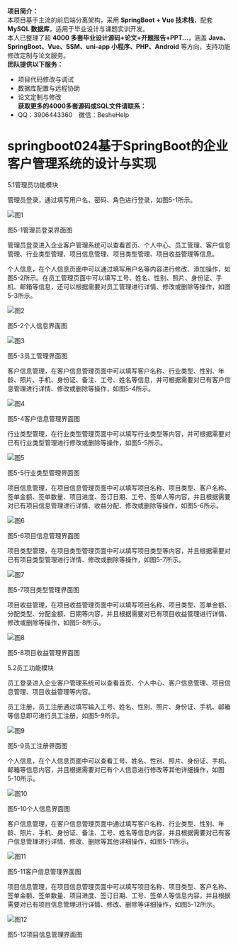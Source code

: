 **项目简介：**  
本项目基于主流的前后端分离架构，采用 **SpringBoot + Vue 技术栈**，配套 **MySQL 数据库**，适用于毕业设计与课题实训开发。  
本人已整理了超 **4000 多套毕业设计源码+论文+开题报告+PPT...**，涵盖 **Java、SpringBoot、Vue、SSM、uni-app 小程序、PHP、Android** 等方向，支持功能修改定制与论文服务。  
**团队提供以下服务：**  
- 项目代码修改与调试  
- 数据库配置与远程协助  
- 论文定制与修改  
**获取更多的4000多套源码或SQL文件请联系：**  
- QQ：3906443360 微信：BesheHelp


# springboot024基于SpringBoot的企业客户管理系统的设计与实现





5.1管理员功能模块

管理员登录，通过填写用户名、密码、角色进行登录，如图5-1所示。

![图1](images/image_0.png)

图5-1管理员登录界面图

管理员登录进入企业客户管理系统可以查看首页、个人中心、员工管理、客户信息管理、行业类型管理、项目信息管理、项目类型管理、项目收益管理等信息。

个人信息，在个人信息页面中可以通过填写用户名等内容进行修改、添加操作，如图5-2所示。在员工管理页面中可以填写工号、姓名、性别、照片、身份证、手机、邮箱等信息，还可以根据需要对员工管理进行详情、修改或删除等操作，如图5-3所示。

![图2](images/image_1.png)

图5-2个人信息界面图

![图3](images/image_2.png)

图5-3员工管理界面图

客户信息管理，在客户信息管理页面中可以填写客户名称、行业类型、性别、年龄、照片、手机、身份证、备注、工号、姓名等信息，并可根据需要对已有客户信息管理进行详情、修改或删除等操作，如图5-4所示。

![图4](images/image_3.png)

图5-4客户信息管理界面图

行业类型管理，在行业类型管理页面中可以填写行业类型等内容，并可根据需要对已有行业类型管理进行修改或删除等操作，如图5-5所示。

![图5](images/image_4.png)

图5-5行业类型管理界面图

项目信息管理，在项目信息管理页面中可以填写项目名称、项目类型、客户名称、签单金额、签单数量、项目进度、签订日期、工号、签单人等内容，并且根据需要对已有项目信息管理进行详情、收益分配、修改或删除等操作，如图5-6所示。

![图6](images/image_5.png)

图5-6项目信息管理界面图

项目类型管理，在项目类型管理页面中可以填写项目类型等内容，并且根据需要对已有项目类型管理进行详情、修改或删除等操作，如图5-7所示。

![图7](images/image_6.png)

图5-7项目类型管理界面图

项目收益管理，在项目收益管理页面中可以填写项目名称、项目类型、签单金额、分配类型、分配金额、日期等内容，并且根据需要对已有项目收益管理进行详情、修改或删除等操作，如图5-8所示。

![图8](images/image_7.png)

图5-8项目收益管理界面图

5.2员工功能模块

员工登录进入企业客户管理系统可以查看首页、个人中心、客户信息管理、项目信息管理、项目收益管理等内容。

员工注册，员工注册通过填写输入工号、姓名、性别、照片、身份证、手机、邮箱等信息即可进行员工注册，如图5-9所示。

![图9](images/image_8.png)

图5-9员工注册界面图

个人信息，在个人信息页面中可以查看工号、姓名、性别、照片、身份证、手机、邮箱等信息内容，并且根据需要对已有个人信息进行修改等其他详细操作，如图5-10所示。

![图10](images/image_9.png)

图5-10个人信息界面图

客户信息管理，在客户信息管理页面中通过填写客户名称、行业类型、性别、年龄、照片、手机、身份证、备注、工号、姓名等信息内容，并且根据需要对已有客户信息管理进行详情、修改、删除等其他详细操作，如图5-11所示。

![图11](images/image_10.png)

图5-11客户信息管理界面图

项目信息管理，在项目信息管理页面中可以填写项目名称、项目类型、客户名称、签单金额、签单数量、项目进度、签订日期、工号、签单人等信息内容，并且根据需要对已有项目信息管理进行详情、修改、删除等详细操作，如图5-12所示。

![图12](images/image_11.png)

图5-12项目信息管理界面图